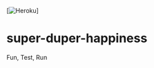 [![Heroku](https://supertut.herokuapp.com/?app=heroku-badge)]
# super-duper-happiness
Fun, Test, Run

